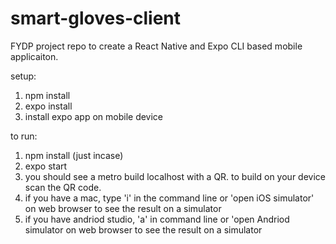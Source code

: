 # smart-gloves-client
FYDP project repo to create a React Native and Expo CLI based mobile applicaiton.

setup:
1) npm install
2) expo install
3) install expo app on mobile device

to run:
1) npm install (just incase)
2) expo start
3) you should see a metro build localhost with a QR. to build on your device scan the QR code.
4) if you have a mac, type 'i' in the command line or 'open iOS simulator' on web browser to see the result on a simulator
5) if you have andriod studio, 'a' in command line or 'open Andriod simulator on web browser to see the result on a simulator
